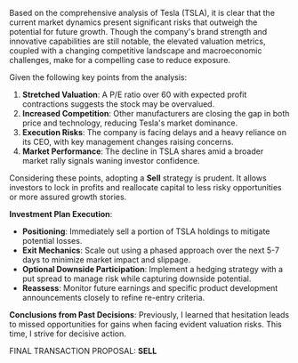 Based on the comprehensive analysis of Tesla (TSLA), it is clear that the current market dynamics present significant risks that outweigh the potential for future growth. Though the company's brand strength and innovative capabilities are still notable, the elevated valuation metrics, coupled with a changing competitive landscape and macroeconomic challenges, make for a compelling case to reduce exposure.

Given the following key points from the analysis:

1. **Stretched Valuation**: A P/E ratio over 60 with expected profit contractions suggests the stock may be overvalued.
2. **Increased Competition**: Other manufacturers are closing the gap in both price and technology, reducing Tesla's market dominance.
3. **Execution Risks**: The company is facing delays and a heavy reliance on its CEO, with key management changes raising concerns.
4. **Market Performance**: The decline in TSLA shares amid a broader market rally signals waning investor confidence.

Considering these points, adopting a **Sell** strategy is prudent. It allows investors to lock in profits and reallocate capital to less risky opportunities or more assured growth stories.

**Investment Plan Execution**:
- **Positioning**: Immediately sell a portion of TSLA holdings to mitigate potential losses.
- **Exit Mechanics**: Scale out using a phased approach over the next 5-7 days to minimize market impact and slippage.
- **Optional Downside Participation**: Implement a hedging strategy with a put spread to manage risk while capturing downside potential.
- **Reassess**: Monitor future earnings and specific product development announcements closely to refine re-entry criteria.

**Conclusions from Past Decisions**: Previously, I learned that hesitation leads to missed opportunities for gains when facing evident valuation risks. This time, I strive for decisive action.

FINAL TRANSACTION PROPOSAL: **SELL**